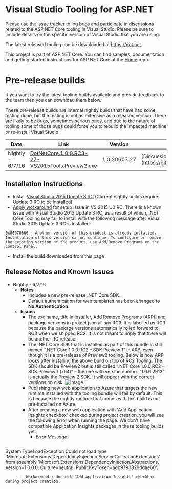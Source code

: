 Visual Studio Tooling for ASP.NET
=================

Please use the [issue tracker](https://github.com/aspnet/Tooling/issues) to log bugs and participate in discussions related to the ASP.NET Core tooling in Visual Studio. Please be sure to include details on the specific version of Visual Studio that you are using.

The latest released tooling can be downloaded at https://dot.net.

This project is part of ASP.NET Core. You can find samples, documentation and getting started instructions for ASP.NET Core at the [Home](https://github.com/aspnet/home) repo.

# Pre-release builds

If you want to try the latest tooling builds available and provide feedback to the team then you can download them below.

These pre-release builds are internal nightly builds that have had some testing done, but the testing is not as extensive as a released version. There are likely to be bugs, sometimes serious ones, and due to the nature of tooling some of those bugs could force you to rebuild the impacted machine or re-install Visual Studio.


| Date     | Link          | Version | Discussion |
|----------|---------------|---------|------------|
| Nightly - 6/7/16 | [DotNetCore.1.0.0.RC3-27-VS2015Tools.Preview2.exe](https://download.microsoft.com/download/A/B/1/AB1D84A0-3E98-43E9-A73E-E55D963162B3/DotNetCore.1.0.0.RC3-27-VS2015Tools.Preview2.exe) | 1.0.20607.27   | [Discussion for Nightly - 6/7/16] (https://github.com/aspnet/Tooling/issues/577) |

## Installation Instructions

  - Install [Visual Studio 2015 Update 3 RC](https://blogs.msdn.microsoft.com/visualstudio/2016/06/07/visual-studio-2015-update-3-rc/) (Current nightly builds require Update 3 RC to be installed)
  - [Apply workaround](https://go.microsoft.com/fwlink/?LinkId=808095) for setup issue in VS 2015 U3 RC. There is a known issue with Visual Studio 2015 Update 3 RC, as a result of which, .NET Core Tooling may fail to install with the following message after Visual Studio 2015 Update 3 RC is installed:
  
  `0x80070666 - Another version of this product is already installed. Installation of this version cannot continue. To configure or remove the existing version of the product, use Add/Remove Programs on the Control Panel.`
  - Install the build downloaded from this page

## Release Notes and Known Issues

- Nightly - 6/7/16
  - **Notes**
    - Includes a new pre-release .NET Core SDK.
    - Default authentication for web templates has been changed to **No Authentication**.
  - **Issues**
    - The exe name, title in installer, Add Remove Programs (ARP), and package versions in project.json all say RC3. It is labelled as RC3 because the package versions automatically rolled forward to RC3 when we shipped RC2. It is not meant to imply that there will be another RC release. 
    - The .NET Core SDK that is installed as part of this bundle is still named “.NET Core 1.0.0 RC2 – SDK Preview 1” in ARP, even though it is a pre-release of Preview2 tooling. Below is how ARP looks after installing the above build on top of RC2 Tooling. The SDK should be Preview2 but is still called “.NET Core 1.0.0 RC2 – SDK Preview 1 (x64)” – the one with version number “1.0.0.2913” is actually the Preview 2 SDK. It will appear with the correct versions on disk.
![image](https://cloud.githubusercontent.com/assets/8246794/15905301/3d81b7ce-2d69-11e6-8edd-0c3edb485492.png) 
    - Publishing new web application to Azure that targets the new runtime installed with the tooling bundle will fail by default. This is because the nightly runtime that comes with this build is not pre-installed on Azure.
    - After creating a new web application with 'Add Application Insights checkbox' checked during project creation, you will see the following error when running the page. We don't have compatible Application Insights packages in these tooling builds yet.
      - _Error Message:_
      ```
System.TypeLoadException
Could not load type 'Microsoft.Extensions.DependencyInjection.ServiceCollectionExtensions' from assembly 'Microsoft.Extensions.DependencyInjection.Abstractions, Version=1.0.0.0, Culture=neutral, PublicKeyToken=adb9793829ddae60'.
```
      - _Workaround_: Uncheck 'Add Application Insights' checkbox during project creation.

